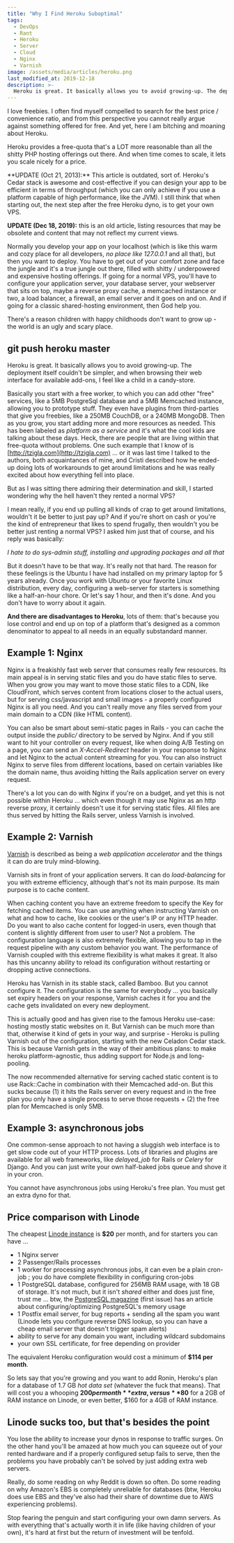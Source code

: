 ```yaml
---
title: "Why I Find Heroku Suboptimal"
tags:
  - DevOps
  - Rant
  - Heroku
  - Server
  - Cloud
  - Nginx
  - Varnish
image: /assets/media/articles/heroku.png
last_modified_at: 2019-12-18
description: >-
  Heroku is great. It basically allows you to avoid growing-up. The deployment itself couldn't be simpler, and when browsing their web interface for available add-ons, I feel like a child in a candy-store. But I've outgrown it.
---
```


<p class="intro withcap">
  I love freebies. I often find myself compelled to search for the best price / convenience ratio, and from this perspective you cannot really argue against something offered for free. And yet, here I am bitching and moaning about Heroku.
</p>

Heroku provides a free-quota that's a LOT more reasonable than all the shitty PHP hosting offerings out there. And when time comes to scale, it lets you scale nicely for a price.

<p class='info-bubble' markdown='1'>
  **UPDATE (Oct 21, 2013):** This article is outdated, sort of. Heroku's Cedar stack is awesome and cost-effective if you can design your app to be efficient in terms of throughput (which you can only achieve if you use a platform capable of high performance, like the JVM). I still think that when starting out, the next step after the free Heroku dyno, is to get your own VPS.
</p>

<p class="info-bubble">
  <strong>UPDATE (Dec 18, 2019):</strong> this is an old article, listing resources that may be obsolete and content that may not reflect my current views.
</p>

Normally you develop your app on your localhost (which is like this warm and cozy place for all developers, _no place like 127.0.0.1_ and all that), but then you want to deploy. You have to get out of your comfort zone and face the jungle and it's a true jungle out there, filled with shitty / underpowered and expensive hosting offerings. If going for a normal VPS, you'll have to configure your application server, your database server, your webserver that sits on top, maybe a reverse proxy cache, a memcached instance or two, a load balancer, a firewall, an email server and it goes on and on. And if going for a classic shared-hosting environment, then God help you.

There's a reason children with happy childhoods don't want to grow up - the world is an ugly and scary place.

## git push heroku master

Heroku is great. It basically allows you to avoid growing-up. The deployment itself couldn't be simpler, and when browsing their web interface for available add-ons, I feel like a child in a candy-store.

Basically you start with a free worker, to which you can add other "free" services, like a 5MB PostgreSql database and a 5MB Memcached instance, allowing you to prototype stuff. They even have plugins from third-parties that give you freebies, like a 250MB CouchDB, or a 240MB MongoDB. Then as you grow, you start adding more and more resources as needed. This has been labeled as _platform as a service_ and it's what the cool kids are talking about these days. Heck, there are people that are living within that free-quota without problems. One such example that I know of is [http://tzigla.com](http://tzigla.com) ... or it was last time I talked to the authors, both acquaintances of mine, and Cristi described how he ended-up doing lots of workarounds to get around limitations and he was really excited about how everything fell into place.

But as I was sitting there admiring their determination and skill, I started wondering why the hell haven't they rented a normal VPS?

I mean really, if you end up pulling all kinds of crap to get around limitations, wouldn't it be better to just pay up? And if you're short on cash or you're the kind of entrepreneur that likes to spend frugally, then wouldn't you be better just renting a normal VPS? I asked him just that of course, and his reply was basically:

_I hate to do sys-admin stuff, installing and upgrading packages and all that_

But it doesn't have to be that way. It's really not that hard. The reason for these feelings is the Ubuntu I have had installed on my primary laptop for 5 years already. Once you work with Ubuntu or your favorite Linux distribution, every day, configuring a web-server for starters is something like a half-an-hour chore. Or let's say 1 hour, and then it's done. And you don't have to worry about it again.

**And there are disadvantages to Heroku**, lots of them: that's because you lose control and end up on top of a platform that's designed as a common denominator to appeal to all needs in an equally substandard manner.

## Example 1: Nginx

Nginx is a freakishly fast web server that consumes really few resources. Its main appeal is in serving static files and you do have static files to serve. When you grow you may want to move those static files to a CDN, like CloudFront, which serves content from locations closer to the actual users, but for serving css/javascript and small images - a properly configured Nginx is all you need. And you can't really move any files served from your main domain to a CDN (like HTML content).

You can also be smart about semi-static pages in Rails - you can cache the output inside the _public/_ directory to be served by Nginx. And if you still want to hit your controller on every request, like when doing A/B Testing on a page, you can send an _X-Accel-Redirect_ header in your response to Nginx and let Nginx to the actual content streaming for you. You can also instruct Nginx to serve files from different locations, based on certain variables like the domain name, thus avoiding hitting the Rails application server on every request.

There's a lot you can do with Nginx if you're on a budget, and yet this is not possible within Heroku ... which even though it may use Nginx as an http reverse proxy, it certainly doesn't use it for serving static files. All files are thus served by hitting the Rails server, unless Varnish is involved.

## Example 2: Varnish

[Varnish](https://www.varnish-cache.org/) is described as being a _web application accelerator_ and the things it can do are truly mind-blowing.

Varnish sits in front of your application servers. It can do _load-balancing_ for you with extreme efficiency, although that's not its main purpose. Its main purpose is to cache content.

When caching content you have an extreme freedom to specify the Key for fetching cached items. You can use anything when instructing Varnish on what and how to cache, like cookies or the user's IP or any HTTP header. Do you want to also cache content for logged-in users, even though that content is slightly different from user to user? Not a problem. The configuration language is also extremely flexible, allowing you to tap in the request pipeline with any custom behavior you want. The performance of Varnish coupled with this extreme flexibility is what makes it great. It also has this uncanny ability to reload its configuration without restarting or dropping active connections.

Heroku has Varnish in its stable stack, called Bamboo. But you cannot configure it. The configuration is the same for everybody ... you basically set expiry headers on your response, Varnish caches it for you and the cache gets invalidated on every new deployment.

This is actually good and has given rise to the famous Heroku use-case: hosting mostly static websites on it. But Varnish can be much more than that, otherwise it kind of gets in your way, and surprise - Heroku is pulling Varnish out of the configuration, starting with the new Celadon Cedar stack. This is because Varnish gets in the way of their ambitious plans: to make heroku platform-agnostic, thus adding support for Node.js and long-pooling.

The now recommended alternative for serving cached static content is to use Rack::Cache in combination with their Memcached add-on. But this sucks because (1) it hits the Rails server on every request and in the free plan you only have a single process to serve those requests + (2) the free plan for Memcached is only 5MB.

## Example 3: asynchronous jobs

One common-sense approach to not having a sluggish web interface is to get slow code out of your HTTP process. Lots of libraries and plugins are available for all web frameworks, like _delayed_job_ for Rails or _Celery_ for Django. And you can just write your own half-baked jobs queue and shove it in your cron.

You cannot have asynchronous jobs using Heroku's free plan. You must get an extra dyno for that.

## Price comparison with Linode

The cheapest [Linode instance](http://www.linode.com/?r=c7376c22b7853329bfb629a54dc9a843be935c36) is **$20** per month, and for starters you can have ...

*   1 Nginx server
*   2 Passenger/Rails processes
*   1 worker for processing asynchronous jobs, it can even be a plain cron-job ; you do have complete flexibility in configuring cron-jobs
*   1 PostgreSQL database, configured for 256MB RAM usage, with 18 GB of storage. It's not much, but it isn't _shared_ either and does just fine, trust me ... btw, the [PostgreSQL magazine](http://pgmag.org/) (first issue) has an article about configuring/optimizing PostgreSQL's memory usage
*   1 Postfix email server, for bug reports + sending all the spam you want (Linode lets you configure reverse DNS lookup, so you can have a cheap email server that doesn't trigger spam alerts)
*   ability to serve for any domain you want, including wildcard subdomains
*   your own SSL certificate, for free depending on provider

The equivalent Heroku configuration would cost a minimum of **$114 per month**.

So lets say that you're growing and you want to add Ronin, Heroku's plan for a database of 1.7 GB _hot data set_ (whatever the fuck that means). That will cost you a whooping **$200 per month** extra, versus **$80** for a 2GB of RAM instance on Linode, or even better, $160 for a 4GB of RAM instance.

## Linode sucks too, but that's besides the point

You lose the ability to increase your dynos in response to traffic surges. On the other hand you'll be amazed at how much you can squeeze out of your rented hardware and if a properly configured setup fails to serve, then the problems you have probably can't be solved by just adding extra web servers.

Really, do some reading on why Reddit is down so often. Do some reading on why Amazon's EBS is completely unreliable for databases (btw, Heroku does use EBS and they've also had their share of downtime due to AWS experiencing problems).

Stop fearing the penguin and start configuring your own damn servers. As with everything that's actually worth it in life (like having children of your own), it's hard at first but the return of investment will be tenfold.
